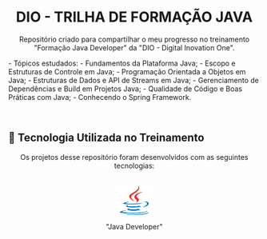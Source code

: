 <h1 align="center"> DIO - TRILHA DE FORMAÇÃO JAVA </h1>

<p align="center">
Repositório criado para compartilhar o meu progresso no treinamento "Formação Java Developer" da "DIO - Digital Inovation One".
</p>

<p align="left">
  - Tópicos estudados:
  - Fundamentos da Plataforma Java;
  - Escopo e Estruturas de Controle em Java;
  - Programação Orientada a Objetos em Java;
  - Estruturas de Dados e API de Streams em Java;
  - Gerenciamento de Dependências e Build em Projetos Java;
  - Qualidade de Código e Boas Práticas com Java;
  - Conhecendo o Spring Framework.
</p>
<br>

## 🚀 Tecnologia Utilizada no Treinamento

<p align="center">Os projetos desse repositório foram desenvolvidos com as seguintes tecnologias:</p>

<div align="center" style="display: inline_block"><br>  
     <img align="center" alt="Ricardo-java" height="60" width="80" src="https://raw.githubusercontent.com/devicons/devicon/master/icons/java/java-original.svg">
     <p align="center">"Java Developer"</p>
</div>







